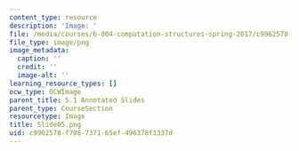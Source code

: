 ```yaml
---
content_type: resource
description: 'Image: '
file: /media/courses/6-004-computation-structures-spring-2017/c9962578f708737165ef496378f1337d_Slide05.png
file_type: image/png
image_metadata:
  caption: ''
  credit: ''
  image-alt: ''
learning_resource_types: []
ocw_type: OCWImage
parent_title: 5.1 Annotated Slides
parent_type: CourseSection
resourcetype: Image
title: Slide05.png
uid: c9962578-f708-7371-65ef-496378f1337d
---
```

